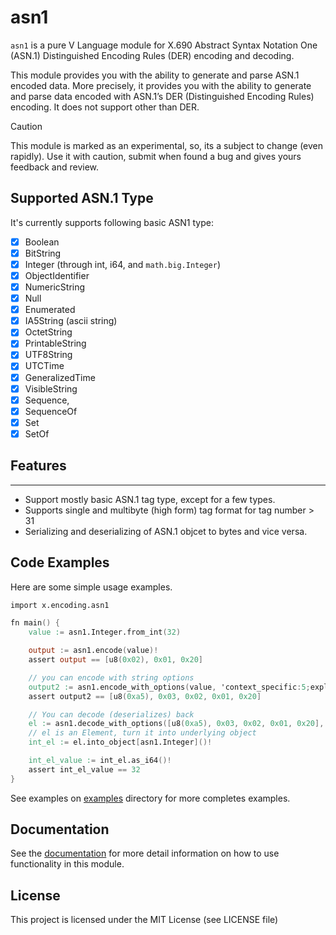 # asn1

`asn1` is a pure V Language module for X.690 Abstract Syntax Notation One (ASN.1)
Distinguished Encoding Rules (DER) encoding and decoding.

This module provides you with the ability to generate and parse ASN.1 encoded data.
More precisely, it provides you with the ability to generate and parse data encoded 
with ASN.1’s DER (Distinguished Encoding Rules) encoding. It does not support other than DER.

> [!CAUTION]
> This module is marked as an experimental, so, its a subject to change (even rapidly).
> Use it with caution, submit when found a bug and gives yours feedback and review.

## Supported ASN.1 Type

It's currently supports following basic ASN1 type:

- [x] Boolean
- [x] BitString
- [x] Integer (through int, i64, and `math.big.Integer`)
- [x] ObjectIdentifier
- [x] NumericString
- [x] Null
- [x] Enumerated
- [x] IA5String (ascii string)
- [x] OctetString
- [x] PrintableString
- [x] UTF8String
- [x] UTCTime
- [x] GeneralizedTime
- [x] VisibleString
- [x] Sequence,
- [x] SequenceOf
- [x] Set
- [x] SetOf

## **Features**

---

- Support mostly basic ASN.1 tag type, except for a few types.
- Supports single and multibyte (high form) tag format for tag number > 31
- Serializing and deserializing of ASN.1 objcet to bytes and vice versa.

## Code Examples

Here are some simple usage examples.

```v
import x.encoding.asn1

fn main() {
	value := asn1.Integer.from_int(32)

	output := asn1.encode(value)!
	assert output == [u8(0x02), 0x01, 0x20]

	// you can encode with string options
	output2 := asn1.encode_with_options(value, 'context_specific:5;explicit;inner:2')!
	assert output2 == [u8(0xa5), 0x03, 0x02, 0x01, 0x20]

	// You can decode (deserializes) back
	el := asn1.decode_with_options([u8(0xa5), 0x03, 0x02, 0x01, 0x20], 'context_specific:5;explicit;inner:2')!
	// el is an Element, turn it into underlying object
	int_el := el.into_object[asn1.Integer]()!

	int_el_value := int_el.as_i64()!
	assert int_el_value == 32
}
```
See examples on [examples](examples/) directory for more completes examples.

## Documentation

See the [documentation](DOCS.md) for more detail information on 
how to use functionality in this module.

## License

This project is licensed under the MIT License (see LICENSE file)